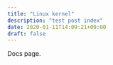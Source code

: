 ```yaml
---
title: "Linux kernel"
description: "test post index"
date: 2020-01-11T14:09:21+09:00
draft: false
---
```


Docs page.
